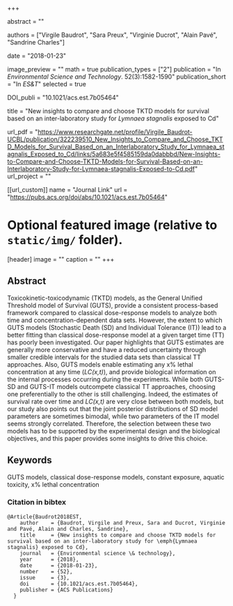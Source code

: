 +++

  abstract = ""
  
  authors = ["Virgile Baudrot", "Sara Preux", "Virginie Ducrot", "Alain Pavé", "Sandrine Charles"]

date = "2018-01-23"

image_preview = ""
math = true
publication_types = ["2"]
publication = "In *Environmental Science and Technology*. 52(3):1582-1590"
publication_short = "In *ES&T*"
selected = true

  DOI_publi = "10.1021/acs.est.7b05464"

  title = "New insights to compare and choose TKTD models for survival based on an inter-laboratory study for *Lymnaea stagnalis* exposed to Cd"
  
  url_pdf = "https://www.researchgate.net/profile/Virgile_Baudrot-UCBL/publication/322239510_New_Insights_to_Compare_and_Choose_TKTD_Models_for_Survival_Based_on_an_Interlaboratory_Study_for_Lymnaea_stagnalis_Exposed_to_Cd/links/5a683e5f4585159da0dabbbd/New-Insights-to-Compare-and-Choose-TKTD-Models-for-Survival-Based-on-an-Interlaboratory-Study-for-Lymnaea-stagnalis-Exposed-to-Cd.pdf"
  url_project = ""


[[url_custom]]
name = "Journal Link"
url = "https://pubs.acs.org/doi/abs/10.1021/acs.est.7b05464"

# Optional featured image (relative to `static/img/` folder).
[header]
image = ""
caption = ""
+++

## Abstract

Toxicokinetic-toxicodynamic (TKTD) models, as the General Unified Threshold
model of Survival (GUTS), provide a consistent process-based framework compared
to classical dose-response models to analyze both time and
concentration-dependent data sets. However, the extent to which GUTS models
(Stochastic Death (SD) and Individual Tolerance (IT)) lead to a better fitting
than classical dose-response model at a given target time (TT) has poorly been
investigated. Our paper highlights that GUTS estimates are generally more
conservative and have a reduced uncertainty through smaller credible intervals
for the studied data sets than classical TT approaches. Also, GUTS models enable
estimating any x% lethal concentration at any time (*LC(x,t)*), and provide
biological information on the internal processes occurring during the experiments.
While both GUTS-SD and GUTS-IT models outcompete classical TT approaches, choosing
one preferentially to the other is still challenging. Indeed, the estimates
of survival rate over time and *LC(x,t)* are very close between both models,
but our study also points out that the joint posterior distributions of SD model
parameters are sometimes bimodal, while two parameters of the IT model seems
strongly correlated. Therefore, the selection between these two models has to
be supported by the experimental design and the biological objectives, and this
paper provides some insights to drive this choice.

##  Keywords

  GUTS models, classical dose-response models, constant exposure, aquatic toxicity, x% lethal concentration


### Citation in bibtex

```
@Article{Baudrot2018EST,
    author    = {Baudrot, Virgile and Preux, Sara and Ducrot, Virginie and Pavé, Alain and Charles, Sandrine},
    title     = {New insights to compare and choose TKTD models for survival based on an inter-laboratory study for \emph{Lymnaea stagnalis} exposed to Cd},
    journal   = {Environmental science \& technology},
    year      = {2018},
    date      = {2018-01-23},
    number    = {52},
    issue     = {3},
    doi       = {10.1021/acs.est.7b05464},
    publisher = {ACS Publications}
  }
```
